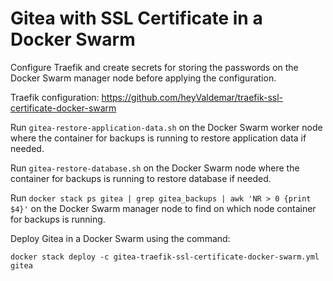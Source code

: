 # Gitea with SSL Certificate in a Docker Swarm

Configure Traefik and create secrets for storing the passwords on the Docker Swarm manager node before applying the configuration.

Traefik configuration: https://github.com/heyValdemar/traefik-ssl-certificate-docker-swarm

Run `gitea-restore-application-data.sh` on the Docker Swarm worker node where the container for backups is running to restore application data if needed.

Run `gitea-restore-database.sh` on the Docker Swarm node where the container for backups is running to restore database if needed.

Run `docker stack ps gitea | grep gitea_backups | awk 'NR > 0 {print $4}'` on the Docker Swarm manager node to find on which node container for backups is running.

Deploy Gitea in a Docker Swarm using the command:

`docker stack deploy -c gitea-traefik-ssl-certificate-docker-swarm.yml gitea`
